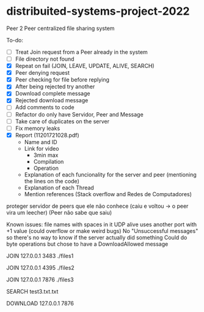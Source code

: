 # distribuited-systems-project-2022
Peer 2 Peer centralized file sharing system


To-do:
- [ ] Treat Join request from a Peer already in the system
- [ ] File directory not found
- [x] Repeat on fail (JOIN, LEAVE, UPDATE, ALIVE, SEARCH)
- [x] Peer denying request
- [x] Peer checking for file before replying
- [x] After being rejected try another
- [x] Download complete message
- [x] Rejected download message
- [ ] Add comments to code
- [ ] Refactor do only have Servidor, Peer and Message
- [ ] Take care of duplicates on the server
- [ ] Fix memory leaks
- [x] Report (11201721028.pdf)
	- Name and ID
	- Link for video
		- 3min max
		- Compilation
		- Operation
	- Explanation of each funcionality for the server and peer (mentioning the lines on the code)
	- Explanation of each Thread
	- Mention references (Stack overflow and Redes de Computadores)

proteger servidor de peers que ele não conhece (caiu e voltou -> o peer vira um leecher)
(Peer não sabe que saiu)

Known issues:
	file names with spaces in it
	UDP alive uses another port with +1 value (could overflow or make weird bugs)
	No "Unsuccessful messages" so there's no way to know if the server actually did something
	Could do byte operations but chose to have a DownloadAllowed message

JOIN 127.0.0.1 3483 ./files1

JOIN 127.0.0.1 4395 ./files2

JOIN 127.0.0.1 7876 ./files3

SEARCH test3.txt.txt

DOWNLOAD 127.0.0.1 7876
